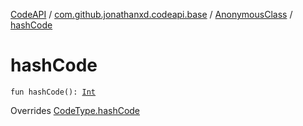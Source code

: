 [CodeAPI](../../index.md) / [com.github.jonathanxd.codeapi.base](../index.md) / [AnonymousClass](index.md) / [hashCode](.)

# hashCode

`fun hashCode(): `[`Int`](https://kotlinlang.org/api/latest/jvm/stdlib/kotlin/-int/index.html)

Overrides [CodeType.hashCode](../../com.github.jonathanxd.codeapi.type/-code-type/hash-code.md)

